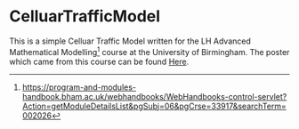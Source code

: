 ﻿# CelluarTrafficModel
This is a simple Celluar Traffic Model written for the LH Advanced Mathematical Modelling[^1] course at the University of Birmingham. The poster which came from this course can be found [Here](Poster.pdf).


[^1]: https://program-and-modules-handbook.bham.ac.uk/webhandbooks/WebHandbooks-control-servlet?Action=getModuleDetailsList&pgSubj=06&pgCrse=33917&searchTerm=002026
